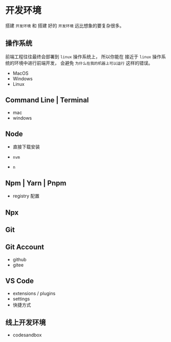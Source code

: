 # 开发环境

搭建 `开发环境` 和 搭建 好的 `开发环境` 远比想象的要复杂很多。

## 操作系统

前端工程往往最终会部署到 `linux` 操作系统上， 所以你能在 接近于 `linux` 操作系统的环境中进行前端开发， 会避免 `为什么在我的机器上可以运行` 这样的错误。

- MacOS
- Windows
- Linux

## Command Line | Terminal

- mac
- windows

## Node

- 直接下载安装

- `nvm`

- `n`

## Npm | Yarn | Pnpm

- registry 配置

## Npx

## Git

## Git Account

- github
- gitee

## VS Code

- extensions / plugins
- settings
- 快捷方式

## 线上开发环境

- codesandbox
